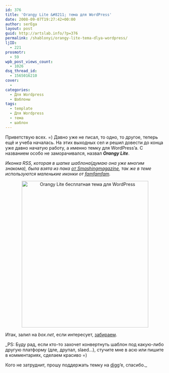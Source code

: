 ```yaml
---
id: 376
title: 'Orangy Lite &#8211; тема для WordPress'
date: 2008-09-07T19:27:42+00:00
author: serEga
layout: post
guid: http://artslab.info/?p=376
permalink: /shablonyi/orangy-lite-tema-dlya-wordpress/
ljID:
  - 221
prosmotr:
  - 59
wpb_post_views_count:
  - 1026
dsq_thread_id:
  - 1565016210
cover:
  - 
categories:
  - Для Wordpress
  - Шаблоны
tags:
  - template
  - Для Wordpress
  - тема
  - шаблон
---
```

Приветствую всех. =) Давно уже не писал, то одно, то другое, теперь ещё и учеба началась. На этих выходных сел и решил довести до конца уже давно начатую работу, а именно темку для WordPress&#8217;a. С названием особо не заморачивался, назвал **_Orangy Lite_**.

_Иконка RSS, которая в шапке шаблона(думаю она уже многим знакома), была взята из пака <a href="http://www.smashingmagazine.com/2008/04/01/fresh-free-and-gorgeous-rssfeed-icons/" target="_blank">от Smashingmagazine</a>, так же в теме используются маленькие иконки от <a href="http://www.famfamfam.com/lab/icons/" target="_blank">famfamfam</a>._

<p style="text-align: center;">
  <a href="http://artslab.info/wp-content/uploads/orangy.jpg" rel="lightbox"><img class="aligncenter" title="orangy_prev_mini" src="http://artslab.info/wp-content/uploads/orangy_prev_mini.jpg" alt="Orangy Lite бесплатная тема для WordPress" width="400" height="464" /></a>
</p>

Итак, залил на _box.net_, если интересует, <a href="http://www.box.net/shared/u7o5ah4n4y" target="_blank">забираем</a>.

_PS: Буду рад, если кто-то захочет конвертнуть шаблон под какую-либо другую платформу (дле, друпал, slaed&#8230;), стучите мне в асю или пишите в комментариях, сделаем красиво =)
  
Кого не затруднит, прошу поддержать темку на <a href="http://digg.com/design/Orangy_lite_Theme_for_Wordpress" target="_blank">digg</a>&#8216;e, спасибо._